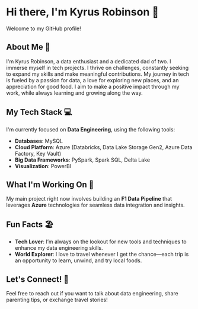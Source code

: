 # Hi there, I'm Kyrus Robinson 👋
Welcome to my GitHub profile!

## About Me 🌟
I'm Kyrus Robinson, a data enthusiast and a dedicated dad of two. I immerse myself in tech projects. I thrive on challenges, constantly seeking to expand my skills and make meaningful contributions. My journey in tech is fueled by a passion for data, a love for exploring new places, and an appreciation for good food. I aim to make a positive impact through my work, while always learning and growing along the way.

## My Tech Stack 💻
I'm currently focused on **Data Engineering**, using the following tools:

- **Databases**: MySQL
- **Cloud Platform**: Azure (Databricks, Data Lake Storage Gen2, Azure Data Factory, Key Vault)
- **Big Data Frameworks**: PySpark, Spark SQL, Delta Lake
- **Visualization**: PowerBI
## What I'm Working On 🚀
My main project right now involves building an **F1 Data Pipeline** that leverages **Azure** technologies for seamless data integration and insights.

## Fun Facts 🏖️
- **Tech Lover**: I’m always on the lookout for new tools and techniques to enhance my data engineering skills.
- **World Explorer**: I love to travel whenever I get the chance—each trip is an opportunity to learn, unwind, and try local foods.
## Let's Connect! 🤝
Feel free to reach out if you want to talk about data engineering, share parenting tips, or exchange travel stories!
